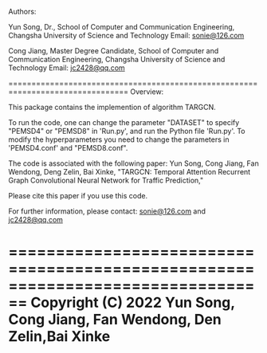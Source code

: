 Authors: 

Yun Song,
Dr.,
School of Computer and Communication Engineering, 
Changsha University of Science and Technology
Email: sonie@126.com

Cong Jiang,
Master Degree Candidate,
School of Computer and Communication Engineering, 
Changsha University of Science and Technology
Email: jc2428@qq.com

================================================================================
Overview:

This package contains the implemention of algorithm TARGCN.  

To run the code, one can change the parameter "DATASET" to specify "PEMSD4" or "PEMSD8" in 'Run.py', and
run the Python file 'Run.py'. 
To modify the hyperparameters you need to change the parameters in 'PEMSD4.conf' and "PEMSD8.conf".
  
The code is associated with the following paper: 
Yun Song, Cong Jiang, Fan Wendong, Deng Zelin, Bai Xinke, "TARGCN: Temporal Attention Recurrent Graph Convolutional Neural Network for Traffic Prediction," 
   
Please cite this paper if you use this code. 
 
For further information, please contact: sonie@126.com and jc2428@qq.com

================================================================================
Copyright (C) 2022 Yun Song, Cong Jiang, Fan Wendong, Den Zelin,Bai Xinke
================================================================================